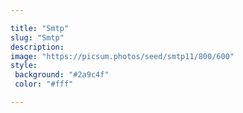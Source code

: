 ```yaml
---

title: "Smtp"
slug: "Smtp"
description: 
image: "https://picsum.photos/seed/smtp11/800/600"
style:
 background: "#2a9c4f"
 color: "#fff"

---
```

